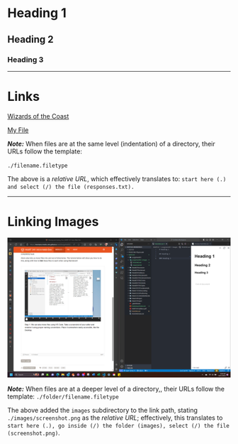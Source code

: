 # Heading 1

## Heading 2

### Heading 3

----------------------------
# Links

[Wizards of the Coast](https://company.wizards.com/en)

[My File](./responses.txt)

***Note:***
When files are at the same level (indentation) of a directory, their URLs follow the template: 

`./filename.filetype`

The above is a *relative URL*, which effectively translates to: `start here (.) and select (/) the file (responses.txt).`

----------------------------
# Linking Images

![Screenshot](./images/Screenshot20231017.png)

***Note:***
When files are at a deeper level of a directory,, their URLs follow the template: `./folder/filename.filetype`

The above added the `images` subdirectory to the link path, stating `./images/screenshot.png` as the *relative URL*; effectively, this translates to `start here (.), go inside (/) the folder (images), select (/) the file (screenshot.png)`.